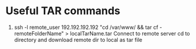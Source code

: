 # Useful TAR commands
1. ssh -l remote_user 192.192.192.192 "cd /var/www/ && tar cf - remoteFolderName" > localTarName.tar
Connect to remote server cd to directory and download remote dir to local as tar file
